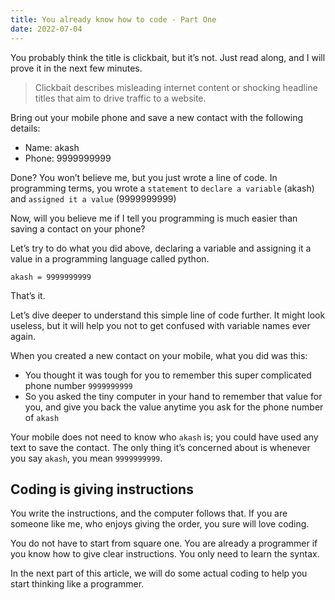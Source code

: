 ```yaml
---
title: You already know how to code - Part One
date: 2022-07-04
---
```


You probably think the title is clickbait, but it’s not. Just read along, and I will prove it in the next few minutes.
> Clickbait describes misleading internet content or shocking headline titles that aim to drive traffic to a website.

Bring out your mobile phone and save a new contact with the following details:
- Name: akash
- Phone: 9999999999

Done? You won’t believe me, but you just wrote a line of code.
In programming terms, you wrote a `statement` to `declare a variable` (akash) and `assigned it a value`  (9999999999)

Now, will you believe me if I tell you programming is much easier than saving a contact on your phone?

Let’s try to do what you did above, declaring a variable and assigning it a value in a programming language called python.

```
akash = 9999999999
```

That’s it.

Let’s dive deeper to understand this simple line of code further. It might look useless, but it will help you not to get confused with variable names ever again.

When you created a new contact on your mobile, what you did was this:
- You thought it was tough for you to remember this super complicated phone number `9999999999`
- So you asked the tiny computer in your hand to remember that value for you, and give you back the value anytime you ask for the phone number of `akash`

Your mobile does not need to know who `akash` is; you could have used any text to save the contact. The only thing it’s concerned about is whenever you say `akash`, you mean `9999999999`.

## Coding is giving instructions
You write the instructions, and the computer follows that. If you are someone like me, who enjoys giving the order, you sure will love coding.

You do not have to start from square one. You are already a programmer if you know how to give clear instructions.
You only need to learn the syntax.

In the next part of this article, we will do some actual coding to help you start thinking like a programmer.
